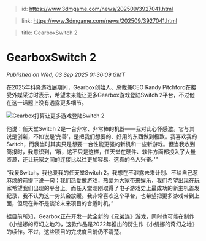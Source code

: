 > id: https://www.3dmgame.com/news/202509/3927041.html

> link: https://www.3dmgame.com/news/202509/3927041.html

> title: GearboxSwitch 2

# GearboxSwitch 2
_Published on Wed, 03 Sep 2025 01:36:09 GMT_

在2025年科隆游戏展期间，Gearbox创始人、总裁兼CEO Randy Pitchford在接受外媒采访时表示，希望未来能让更多Gearbox游戏登陆Switch 2平台，不过他在这一话题上没有透露更多细节。

![Gearbox打算让更多游戏登陆Switch 2](https://img.3dmgame.com/uploads/images/news/20250903/1756863279_202687_jpeg_r.jpeg)

他说：任天堂Switch 2是一台非常、非常棒的机器——我对此心怀感激。它与其说是创新，不如说是‘完善’，是把我们想要的、好用的东西做到极致。我喜欢我的Switch，而我当时其实只是想要一台性能更强的新机和一些新游戏。但当我收到简报时，我意识到，‘哦，这不只是这样，任天堂在硬件、软件方面都投入了大量资源，还让玩家之间的连接比以往更加容易。这真的令人兴奋。’”

“我爱Switch，我也爱我的任天堂Switch 2。我想在不泄露未来计划、不给自己惹麻烦的前提下说一句：我们热爱做游戏，热爱为大家带来娱乐，我们希望出现在玩家希望我们出现的平台上。而任天堂刚刚取得了电子游戏史上最成功的新主机首发纪录，我不认为这一势头会放缓。我非常喜欢这个平台，也希望把更多游戏带到上面，但现在并不是谈论未来项目的合适时机。”

据目前所知，Gearbox正在开发一款全新的《兄弟连》游戏，同时也可能在制作《小缇娜的奇幻之地2》，这款作品是2022年推出的衍生作《小缇娜的奇幻之地》的续作。不过，这些项目的完成度目前仍不清楚。
